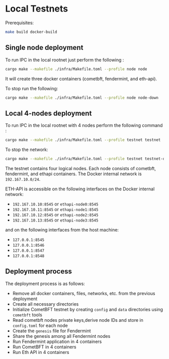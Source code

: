 # Local Testnets

Prerequisites:
```bash
make build docker-build
```

## Single node deployment

To run IPC in the local rootnet just perform the following :
```bash
cargo make --makefile ./infra/Makefile.toml --profile node node

```

It will create three docker containers (cometbft, fendermint, and eth-api).

To stop run the following:
```bash
cargo make --makefile ./infra/Makefile.toml --profile node node-down
```

## Local 4-nodes deployment
To run IPC in the local rootnet with 4 nodes perform the following command :
```bash
cargo make --makefile ./infra/Makefile.toml --profile testnet testnet

```

To stop the network:
```bash
cargo make --makefile ./infra/Makefile.toml --profile testnet testnet-down
```

The testnet contains four logical nodes. Each node consists of cometbft, fendermint, and ethapi containers.
The Docker internal network is `192.167.10.0/24`.

ETH-API is accessible on the following interfaces on the Docker internal network:
- `192.167.10.10:8545` or `ethapi-node0:8545`
- `192.167.10.11:8545` or `ethapi-node1:8545`
- `192.167.10.12:8545` or `ethapi-node2:8545`
- `192.167.10.13:8545` or `ethapi-node3:8545`

and on the following interfaces from the host machine:
- `127.0.0.1:8545`
- `127.0.0.1:8546`
- `127.0.0.1:8547`
- `127.0.0.1:8548`

## Deployment process

The deployment process is as follows:
- Remove all docker containers, files, networks, etc. from the previous deployment
- Create all necessary directories
- Initialize CometBFT testnet by creating `config` and `data` directories using `cometbft` tools
- Read cometbft nodes private keys,derive node IDs and store in `config.toml` for each node
- Create the `genesis` file for Fendermint
- Share the genesis among all Fendermint nodes
- Run Fendermint application in 4 containers
- Run CometBFT in 4 containers
- Run Eth API in 4 containers